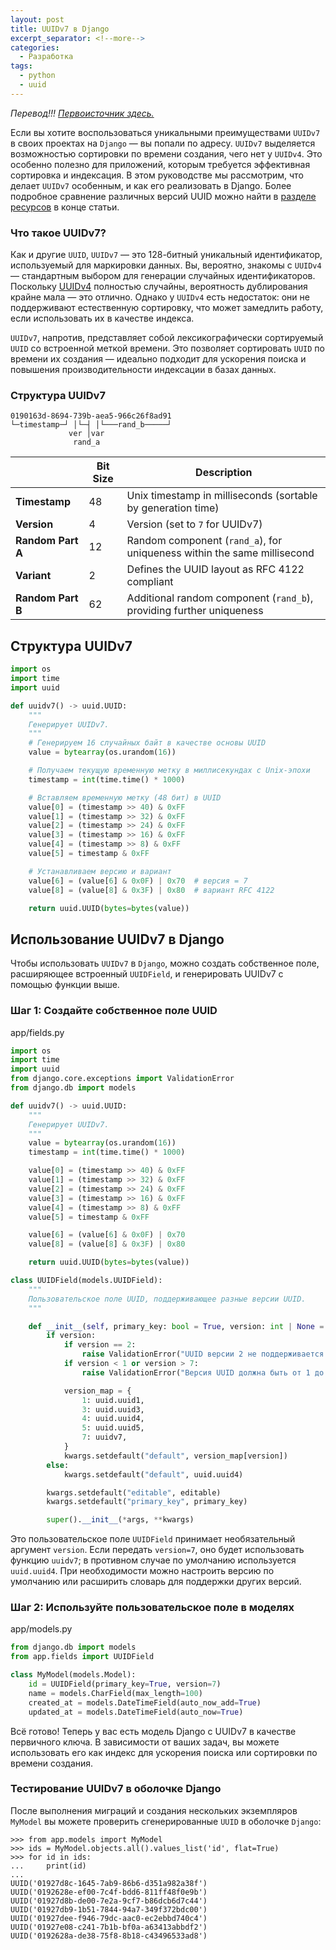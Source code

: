 ```yaml
---
layout: post
title: UUIDv7 в Django
excerpt_separator: <!--more-->
categories:
  - Разработка
tags:
  - python
  - uuid
---
```


_Перевод!!! [Первоисточник здесь.](https://abenezer.ca/blog/uuidv7-in-django)_

<!--more-->

Если вы хотите воспользоваться уникальными преимуществами `UUIDv7` в своих проектах на `Django` — вы попали по адресу. `UUIDv7` выделяется возможностью сортировки по времени создания, чего нет у `UUIDv4`. Это особенно полезно для приложений, которым требуется эффективная сортировка и индексация. В этом руководстве мы рассмотрим, что делает `UUIDv7` особенным, и как его реализовать в Django. Более подробное сравнение различных версий UUID можно найти в [разделе ресурсов](https://abenezer.ca/blog/#resources) в конце статьи.

### Что такое UUIDv7?

Как и другие `UUID`, `UUIDv7` — это 128-битный уникальный идентификатор, используемый для маркировки данных. Вы, вероятно, знакомы с `UUIDv4` — стандартным выбором для генерации случайных идентификаторов. Поскольку [UUIDv4](https://everyuuid.com/) полностью случайны, вероятность дублирования крайне мала — это отлично. Однако у `UUIDv4` есть недостаток: они не поддерживают естественную сортировку, что может замедлить работу, если использовать их в качестве индекса.

`UUIDv7`, напротив, представляет собой лексикографически сортируемый `UUID` со встроенной меткой времени. Это позволяет сортировать `UUID` по времени их создания — идеально подходит для ускорения поиска и повышения производительности индексации в базах данных.

### Структура UUIDv7

```
0190163d-8694-739b-aea5-966c26f8ad91
└─timestamp─┘ │└─┤ │└───rand_b─────┘
             ver │var
              rand_a
```

|                   | Bit Size | Description                                                             |
| ----------------- | -------- | ----------------------------------------------------------------------- |
| **Timestamp**     | 48       | Unix timestamp in milliseconds (sortable by generation time)            |
| **Version**       | 4        | Version (set to `7` for UUIDv7)                                         |
| **Random Part A** | 12       | Random component (`rand_a`), for uniqueness within the same millisecond |
| **Variant**       | 2        | Defines the UUID layout as RFC 4122 compliant                           |
| **Random Part B** | 62       | Additional random component (`rand_b`), providing further uniqueness    |

## Структура UUIDv7

```python
import os
import time
import uuid

def uuidv7() -> uuid.UUID:
    """
    Генерирует UUIDv7.
    """
    # Генерируем 16 случайных байт в качестве основы UUID
    value = bytearray(os.urandom(16))

    # Получаем текущую временную метку в миллисекундах с Unix-эпохи
    timestamp = int(time.time() * 1000)

    # Вставляем временную метку (48 бит) в UUID
    value[0] = (timestamp >> 40) & 0xFF
    value[1] = (timestamp >> 32) & 0xFF
    value[2] = (timestamp >> 24) & 0xFF
    value[3] = (timestamp >> 16) & 0xFF
    value[4] = (timestamp >> 8) & 0xFF
    value[5] = timestamp & 0xFF

    # Устанавливаем версию и вариант
    value[6] = (value[6] & 0x0F) | 0x70  # версия = 7
    value[8] = (value[8] & 0x3F) | 0x80  # вариант RFC 4122

    return uuid.UUID(bytes=bytes(value))
```

## Использование UUIDv7 в Django

Чтобы использовать `UUIDv7` в `Django`, можно создать собственное поле, расширяющее встроенный `UUIDField`, и генерировать UUIDv7 с помощью функции выше.

### Шаг 1: Создайте собственное поле UUID

app/fields.py

```python
import os
import time
import uuid
from django.core.exceptions import ValidationError
from django.db import models

def uuidv7() -> uuid.UUID:
    """
    Генерирует UUIDv7.
    """
    value = bytearray(os.urandom(16))
    timestamp = int(time.time() * 1000)

    value[0] = (timestamp >> 40) & 0xFF
    value[1] = (timestamp >> 32) & 0xFF
    value[2] = (timestamp >> 24) & 0xFF
    value[3] = (timestamp >> 16) & 0xFF
    value[4] = (timestamp >> 8) & 0xFF
    value[5] = timestamp & 0xFF

    value[6] = (value[6] & 0x0F) | 0x70
    value[8] = (value[8] & 0x3F) | 0x80

    return uuid.UUID(bytes=bytes(value))

class UUIDField(models.UUIDField):
    """
    Пользовательское поле UUID, поддерживающее разные версии UUID.
    """

    def __init__(self, primary_key: bool = True, version: int | None = None, editable: bool = False, *args, **kwargs):
        if version:
            if version == 2:
                raise ValidationError("UUID версии 2 не поддерживается.")
            if version < 1 or version > 7:
                raise ValidationError("Версия UUID должна быть от 1 до 7.")

            version_map = {
                1: uuid.uuid1,
                3: uuid.uuid3,
                4: uuid.uuid4,
                5: uuid.uuid5,
                7: uuidv7,
            }
            kwargs.setdefault("default", version_map[version])
        else:
            kwargs.setdefault("default", uuid.uuid4)

        kwargs.setdefault("editable", editable)
        kwargs.setdefault("primary_key", primary_key)

        super().__init__(*args, **kwargs)
```

Это пользовательское поле `UUIDField` принимает необязательный аргумент `version`. Если передать `version=7`, оно будет использовать функцию `uuidv7`; в противном случае по умолчанию используется `uuid.uuid4`. При необходимости можно настроить версию по умолчанию или расширить словарь для поддержки других версий.

### Шаг 2: Используйте пользовательское поле в моделях

app/models.py

```python
from django.db import models
from app.fields import UUIDField

class MyModel(models.Model):
    id = UUIDField(primary_key=True, version=7)
    name = models.CharField(max_length=100)
    created_at = models.DateTimeField(auto_now_add=True)
    updated_at = models.DateTimeField(auto_now=True)
```

Всё готово! Теперь у вас есть модель Django с UUIDv7 в качестве первичного ключа. В зависимости от ваших задач, вы можете использовать его как индекс для ускорения поиска или сортировки по времени создания.

### Тестирование UUIDv7 в оболочке Django

После выполнения миграций и создания нескольких экземпляров `MyModel` вы можете проверить сгенерированные `UUID` в оболочке `Django`:

```shell
>>> from app.models import MyModel
>>> ids = MyModel.objects.all().values_list('id', flat=True)
>>> for id in ids:
...     print(id)
...
UUID('01927d8c-1645-7ab9-86b6-d351a982a38f')
UUID('0192628e-ef00-7c4f-bdd6-811ff48f0e9b')
UUID('01927d8b-de00-7e2a-9cf7-b86dcb6d7c44')
UUID('01927db9-1b51-7844-94a7-349f372bdc00')
UUID('01927dee-f946-79dc-aac0-ec2ebbd740c4')
UUID('01927e08-c241-7b1b-bf0a-a63413abbdf2')
UUID('0192628a-de38-75f8-8b18-c43496533ad8')
```
